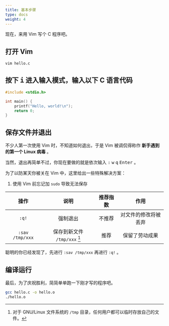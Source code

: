```yaml
---
title: 基本步骤
type: docs
weight: 4
---
```


现在，来用 Vim 写个 C 程序吧。

## 打开 Vim

```bash {filename="Terminal"}
vim hello.c
```

## 按下 <kbd>i</kbd> 进入输入模式，输入以下 C 语言代码

```c {filename="hello.c",linenos=table}
#include <stdio.h>

int main() {
    printf("Hello, world!\n");
    return 0;
}
```

## 保存文件并退出

不少人第一次使用 Vim 时，不知道如何退出，于是 Vim 被调侃得称作 **新手遇到的第一个 Linux 病毒** 。

当然，退出再简单不过，你现在要做的就是依次输入 <kbd>:</kbd> <kbd>w</kbd> <kbd>q</kbd> <kbd>Enter</kbd> 。

为了以防某天你被关在 Vim 中，这里给出一些特殊解决方案：

1. 使用 Vim 前忘记加 `sudo` 导致无法保存

| 操作 | 说明 | 推荐指数 | 作用 |
|:-:|:-:|:-:|:-:|
| `:q!` | 强制退出 | 不推荐 | 对文件的修改将被丢弃 |
| `:sav /tmp/xxx` | 保存到新文件 `/tmp/xxx` [^1] | 推荐 | 保留了劳动成果 |

[^1]: 对于 GNU/Linux 文件系统的 `/tmp` 目录，任何用户都可以临时存放自己的文件。

聪明的你已经发现了，先进行 `:sav /tmp/xxx` 再进行 `:q!` 。

## 编译运行

最后，为了庆祝胜利，简简单单跑一下刚才写的程序吧。

```bash {filename="Terminal"}
gcc hello.c -o hello.o
./hello.o
```
